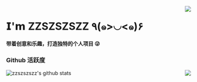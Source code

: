 <img align="right" src="https://count.getloli.com/get/@:zzszszszz?theme=rule34">

# 𝗜'𝗺 ZZSZSZSZZ ٩(๑>◡<๑)۶
**带着创意和乐趣，打造独特的个人项目 😜**

### Github 活跃度

![zzszszszz's github stats](https://github-readme-stats.vercel.app/api?username=zzszszszz&count_private=true&show_icons=true&theme=radical)
<img align="right" src="https://github-readme-stats.vercel.app/api?username=zzszszszz&count_private=true&show_icons=true&theme=radical">
